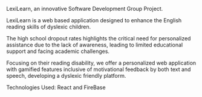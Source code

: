 LexiLearn, an innovative Software Development Group Project.

LexiLearn is a web based application designed to enhance the English reading skills of dyslexic children.

The high school dropout rates highlights the critical need for personalized assistance due to the lack of awareness, leading to limited educational support and facing academic challenges.
 
Focusing on their reading disability, we offer a personalized web application with gamified features inclusive of motivational feedback by both text and speech, developing a dyslexic friendly platform.

Technologies Used: React and FireBase
 
